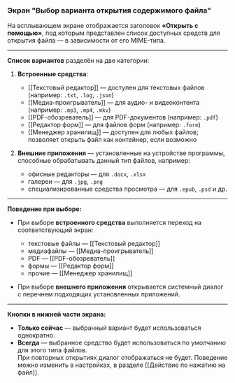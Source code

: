 ### Экран "Выбор варианта открытия содержимого файла"

На всплывающем экране отображается заголовок **«Открыть с помощью»**, под которым представлен список доступных средств для открытия файла — в зависимости от его MIME-типа.

---

**Список вариантов** разделён на две категории:

1. **Встроенные средства**:
   - [[Текстовый редактор]] — доступен для текстовых файлов (например: `.txt`, `.log`, `.json`)
   - [[Медиа-проигрыватель]] — для аудио- и видеоконтента (например: `.mp3`, `.mp4`, `.mkv`)
   - [[PDF-обозреватель]] — для PDF-документов (например: `.pdf`)
   - [[Редактор форм]] — для файлов форм (например: `.form`)
   - [[Менеджер хранилищ]] — доступен для любых файлов; позволяет открыть файл как контейнер, если возможно

2. **Внешние приложения** — установленные на устройстве программы, способные обрабатывать данный тип файлов, например:
   - офисные редакторы — для `.docx`, `.xlsx`
   - галереи — для `.jpg`, `.png`
   - специализированные средства просмотра — для `.epub`, `.psd` и др.

---

**Поведение при выборе:**

- При выборе **встроенного средства** выполняется переход на соответствующий экран:
  - текстовые файлы — [[Текстовый редактор]]
  - медиафайлы — [[Медиа-проигрыватель]]
  - PDF — [[PDF-обозреватель]]
  - формы — [[Редактор форм]]
  - прочие — [[Менеджер хранилищ]]

- При выборе **внешнего приложения** открывается системный диалог с перечнем подходящих установленных приложений.

---

**Кнопки в нижней части экрана:**

- **Только сейчас** — выбранный вариант будет использоваться однократно.
- **Всегда** — выбранное средство будет использоваться по умолчанию для этого типа файлов.  
  При повторных открытиях диалог отображаться не будет. Поведение можно изменить в настройках, в разделе [[Действие по нажатию на файл]].
